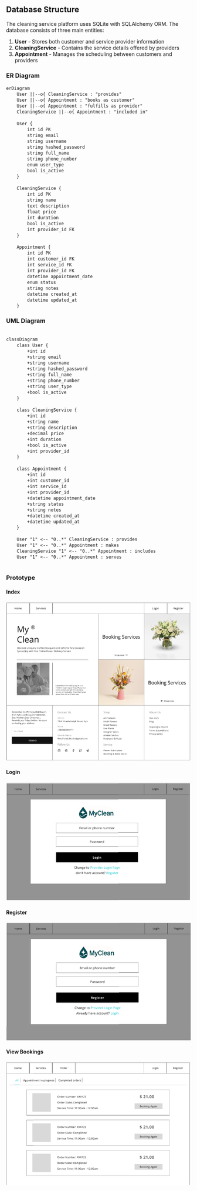 
## Database Structure

The cleaning service platform uses SQLite with SQLAlchemy ORM. The database consists of three main entities:

1. **User** - Stores both customer and service provider information
2. **CleaningService** - Contains the service details offered by providers
3. **Appointment** - Manages the scheduling between customers and providers

### ER Diagram

```mermaid
erDiagram
    User ||--o{ CleaningService : "provides"
    User ||--o{ Appointment : "books as customer"
    User ||--o{ Appointment : "fulfills as provider"
    CleaningService ||--o{ Appointment : "included in"
    
    User {
        int id PK
        string email
        string username
        string hashed_password
        string full_name
        string phone_number
        enum user_type
        bool is_active
    }
    
    CleaningService {
        int id PK
        string name
        text description
        float price
        int duration
        bool is_active
        int provider_id FK
    }
    
    Appointment {
        int id PK
        int customer_id FK
        int service_id FK
        int provider_id FK
        datetime appointment_date
        enum status
        string notes
        datetime created_at
        datetime updated_at
    }
```

### UML Diagram
```mermaid

classDiagram
    class User {
        +int id
        +string email
        +string username
        +string hashed_password
        +string full_name
        +string phone_number
        +string user_type
        +bool is_active
    }

    class CleaningService {
        +int id
        +string name
        +string description
        +decimal price
        +int duration
        +bool is_active
        +int provider_id
    }

    class Appointment {
        +int id
        +int customer_id
        +int service_id
        +int provider_id
        +datetime appointment_date
        +string status
        +string notes
        +datetime created_at
        +datetime updated_at
    }

    User "1" <-- "0..*" CleaningService : provides
    User "1" <-- "0..*" Appointment : makes
    CleaningService "1" <-- "0..*" Appointment : includes
    User "1" <-- "0..*" Appointment : serves


```

### Prototype

#### Index
![Index Design](images/indexDesign.png)

#### Login
![Login Page](images/Login.png)

#### Register
![Register Page](images/Register.png)

#### View Bookings
![View Bookings](images/ViewAssignedBooking.png)